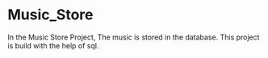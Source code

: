# Music_Store
In the Music Store Project, The music is stored  in the database. This  project is build with the help of sql.

